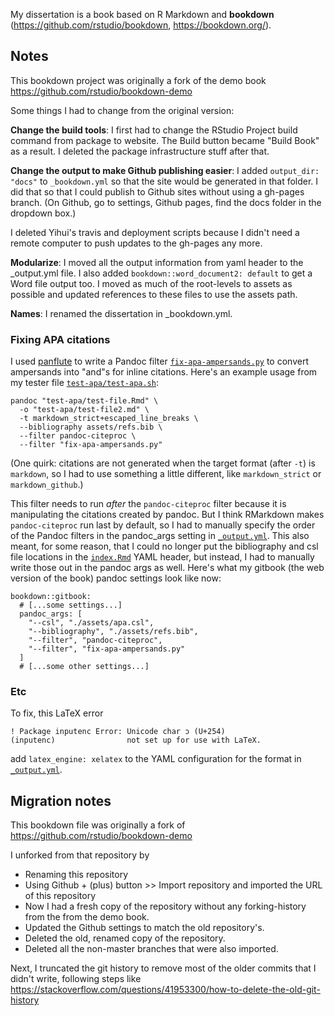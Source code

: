 My dissertation is a  book based on R Markdown and **bookdown**
(https://github.com/rstudio/bookdown, https://bookdown.org/).


## Notes

This bookdown project was originally a fork of the demo book
https://github.com/rstudio/bookdown-demo

Some things I had to change from the original version:

**Change the build tools**: I first had to change the RStudio Project build
command from package to website. The Build button became "Build Book" as a
result. I deleted the package infrastructure stuff after that.

**Change the output to make Github publishing easier**: I added `output_dir: "docs"` 
to `_bookdown.yml` so that the site would be generated in that folder.
I did that so that I could publish to Github sites without using a gh-pages
branch. (On Github, go to settings, Github pages, find the docs folder in the
dropdown box.)

I deleted Yihui's travis and deployment scripts because I didn't need a remote
computer to push updates to the gh-pages any more.

**Modularize**: I moved all the output information from yaml header to the
_output.yml file. I also added `bookdown::word_document2: default` to get a Word
file output too. I moved as much of the root-levels to assets as possible and 
updated references to these files to use the assets path.

**Names**: I renamed the dissertation in _bookdown.yml.

### Fixing APA citations

I used [panflute](http://scorreia.com/software/panflute/index.html) to write a
Pandoc filter [`fix-apa-ampersands.py`](./fix-apa-ampersands.py) to convert
ampersands into "and"s for inline citations. Here's an example usage from my
tester file [`test-apa/test-apa.sh`](./test-apa/test-apa.sh):

```
pandoc "test-apa/test-file.Rmd" \
  -o "test-apa/test-file2.md" \
  -t markdown_strict+escaped_line_breaks \
  --bibliography assets/refs.bib \
  --filter pandoc-citeproc \
  --filter "fix-apa-ampersands.py"
```

(One quirk: citations are not generated when the target format (after `-t`) is
`markdown`, so I had to use something a little different, like `markdown_strict`
or `markdown_github`.)

This filter needs to run _after_ the `pandoc-citeproc` filter because it is
manipulating the citations created by pandoc. But I think RMarkdown makes
`pandoc-citeproc` run last by default, so I had to manually specify the order of
the Pandoc filters in the pandoc_args setting in [`_output.yml`](./_output.yml).
This also meant, for some reason, that I could no longer put the bibliography
and csl file locations in the [`index.Rmd`](./index.Rmd) YAML header, but instead,
I had to manually write those out in the pandoc args as well. Here's what my
gitbook (the web version of the book) pandoc settings look like now:

```
bookdown::gitbook:
  # [...some settings...]
  pandoc_args: [
    "--csl", "./assets/apa.csl",
    "--bibliography", "./assets/refs.bib",
    "--filter", "pandoc-citeproc",
    "--filter", "fix-apa-ampersands.py"
  ]
  # [...some other settings...]
```


### Etc

To fix, this LaTeX error

```
! Package inputenc Error: Unicode char ɔ (U+254)
(inputenc)                not set up for use with LaTeX.
```

add `latex_engine: xelatex` to the YAML configuration for the format in 
[`_output.yml`](./_output.yml).


## Migration notes

This bookdown file was originally a fork of
https://github.com/rstudio/bookdown-demo

I unforked from that repository by 

* Renaming this repository
* Using Github + (plus) button >> Import repository and imported the URL of 
  this repository
* Now I had a fresh copy of the repository without any forking-history from the 
  from the demo book.
* Updated the Github settings to match the old repository's.
* Deleted the old, renamed copy of the repository.
* Deleted all the non-master branches that were also imported.

Next, I truncated the git history to remove most of the older commits that I
didn't write, following steps like 
https://stackoverflow.com/questions/41953300/how-to-delete-the-old-git-history

